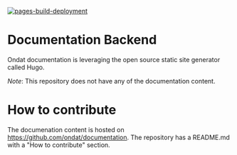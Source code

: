 [![pages-build-deployment](https://github.com/ondat/documentation-backend/actions/workflows/pages/pages-build-deployment/badge.svg?branch=gh-pages)](https://github.com/ondat/documentation-backend/actions/workflows/pages/pages-build-deployment)

# Documentation Backend
Ondat documentation is leveraging the open source static site generator called Hugo. 

*Note*: This repository does not have any of the documentation content.

# How to contribute
The documenation content is hosted on https://github.com/ondat/documentation. 
The repository has a README.md with a "How to contribute" section. 
